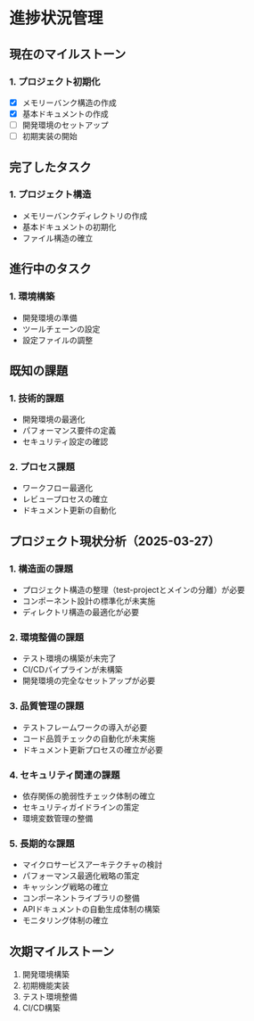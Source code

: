 <!-- 進捗状況管理 -->

# 進捗状況管理

## 現在のマイルストーン

### 1. プロジェクト初期化

* [x] メモリーバンク構造の作成
* [x] 基本ドキュメントの作成
* [ ] 開発環境のセットアップ
* [ ] 初期実装の開始

## 完了したタスク

### 1. プロジェクト構造

* メモリーバンクディレクトリの作成
* 基本ドキュメントの初期化
* ファイル構造の確立

## 進行中のタスク

### 1. 環境構築

* 開発環境の準備
* ツールチェーンの設定
* 設定ファイルの調整

## 既知の課題

### 1. 技術的課題

* 開発環境の最適化
* パフォーマンス要件の定義
* セキュリティ設定の確認

### 2. プロセス課題

* ワークフロー最適化
* レビュープロセスの確立
* ドキュメント更新の自動化

## プロジェクト現状分析（2025-03-27）

### 1. 構造面の課題

* プロジェクト構造の整理（test-projectとメインの分離）が必要
* コンポーネント設計の標準化が未実施
* ディレクトリ構造の最適化が必要

### 2. 環境整備の課題

* テスト環境の構築が未完了
* CI/CDパイプラインが未構築
* 開発環境の完全なセットアップが必要

### 3. 品質管理の課題

* テストフレームワークの導入が必要
* コード品質チェックの自動化が未実施
* ドキュメント更新プロセスの確立が必要

### 4. セキュリティ関連の課題

* 依存関係の脆弱性チェック体制の確立
* セキュリティガイドラインの策定
* 環境変数管理の整備

### 5. 長期的な課題

* マイクロサービスアーキテクチャの検討
* パフォーマンス最適化戦略の策定
* キャッシング戦略の確立
* コンポーネントライブラリの整備
* APIドキュメントの自動生成体制の構築
* モニタリング体制の確立

## 次期マイルストーン

1. 開発環境構築
2. 初期機能実装
3. テスト環境整備
4. CI/CD構築